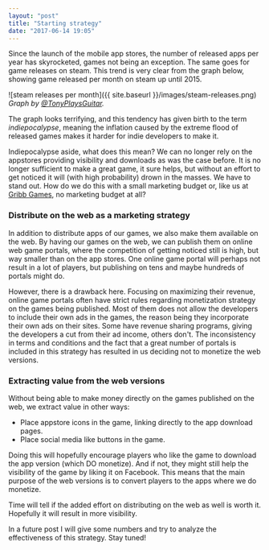 ```yaml
---
layout: "post"
title: "Starting strategy"
date: "2017-06-14 19:05"
---
```


Since the launch of the mobile app stores, the number of released apps per year has skyrocketed, games not being an exception. The same goes for game releases on steam. This trend is very clear from the graph below, showing game released per month on steam up until 2015.

![steam releases per month]({{ site.baseurl }}/images/steam-releases.png)
_Graph by [@TonyPlaysGuitar](https://twitter.com/TonyPlaysGuitar)._

The graph looks terrifying, and this tendency has given birth to the term _indiepocalypse_, meaning the inflation caused by the extreme flood of released games makes it harder for indie developers to make it.

Indiepocalypse aside, what does this mean? We can no longer rely on the appstores providing visibility and downloads as was the case before. It is no longer sufficient to make a great game, it sure helps, but without an effort to get noticed it will (with high probability) drown in the masses. We have to stand out. How do we do this with a small marketing budget or, like us at [Gribb Games](https://gribbgames.com), no marketing budget at all?

### Distribute on the web as a marketing strategy
In addition to distribute apps of our games, we also make them available on the web. By having our games on the web, we can publish them on online web game portals, where the competition of getting noticed still is high, but way smaller than on the app stores. One online game portal will perhaps not result in a lot of players, but publishing on tens and maybe hundreds of portals might do.

However, there is a drawback here. Focusing on maximizing their revenue, online game portals often have strict rules regarding monetization strategy on the games being published. Most of them does not allow the developers to include their own ads in the games, the reason being they incorporate their own ads on their sites. Some have revenue sharing programs, giving the developers a cut from their ad income, others don't. The inconsistency in terms and conditions and the fact that a great number of portals is included in this strategy has resulted in us deciding not to monetize the web versions.

### Extracting value from the web versions
Without being able to make money directly on the games published on the web, we extract value in other ways:

- Place appstore icons in the game, linking directly to the app download pages.
- Place social media like buttons in the game.

Doing this will hopefully encourage players who like the game to download the app version (which DO monetize). And if not, they might still help the visibility of the game by liking it on Facebook. This means that the main purpose of the web versions is to convert players to the apps where we do monetize.

Time will tell if the added effort on distributing on the web as well is worth it. Hopefully it will result in more visibility.

In a future post I will give some numbers and try to analyze the effectiveness of this strategy. Stay tuned!
